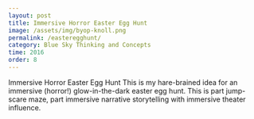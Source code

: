 ```yaml
---
layout: post
title: Immersive Horror Easter Egg Hunt
image: /assets/img/byop-knoll.png
permalink: /easteregghunt/
category: Blue Sky Thinking and Concepts
time: 2016
order: 8
---
```


Immersive Horror Easter Egg Hunt
This is my hare-brained idea for an immersive (horror!) glow-in-the-dark easter egg hunt. This is part jump-scare maze, part immersive narrative storytelling with immersive theater influence.